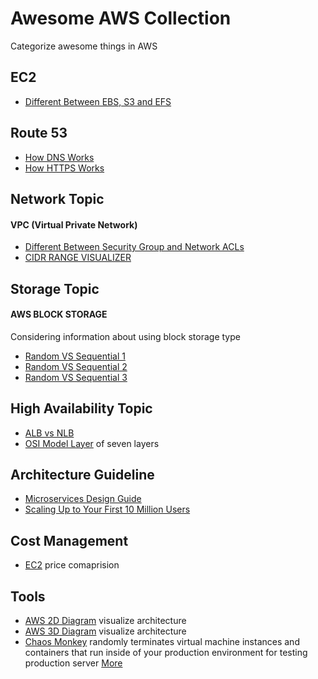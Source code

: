 # Awesome AWS Collection
Categorize awesome things in AWS 

## EC2
- [Different Between EBS, S3 and EFS](https://dzone.com/articles/confused-by-aws-storage-options-s3-ebs-amp-efs-explained)

## Route 53
- [How DNS Works](https://howdns.works/)
- [How HTTPS Works](https://howhttps.works/)

## Network Topic
#### VPC (Virtual Private Network)
- [Different Between Security Group and Network ACLs](https://medium.com/awesome-aws/aws-difference-between-security-groups-and-network-acls-adc632ea29ae)
- [CIDR RANGE VISUALIZER](http://cidr.xyz/) 

## Storage Topic
#### AWS BLOCK STORAGE
Considering information about using block storage type
- [Random VS Sequential 1](https://stackoverflow.com/questions/2100584/difference-between-sequential-write-and-random-write)
- [Random VS Sequential 2](https://blog.open-e.com/random-vs-sequential-explained/)
- [Random VS Sequential 3](https://insightsblog.violinsystems.com/blog/understanding-io-random-vs-sequential)

## High Availability Topic
- [ALB vs NLB](https://medium.com/containers-on-aws/using-aws-application-load-balancer-and-network-load-balancer-with-ec2-container-service-d0cb0b1d5ae5)
- [OSI Model Layer](https://medium.com/@madhavbahl10/osi-model-layers-explained-ee1d43058c1f) of seven layers

## Architecture Guideline
- [Microservices Design Guide](https://medium.com/platform-engineer/microservices-design-guide-eca0b799a7e8)
- [Scaling Up to Your First 10 Million Users](https://www.youtube.com/watch?v=Ma3xWDXTxRg)

## Cost Management
- [EC2](https://www.ec2instances.info/) price comaprision

## Tools
- [AWS 2D Diagram](https://www.draw.io) visualize architecture
- [AWS 3D Diagram](https://cloudcraft.co) visualize architecture
- [Chaos Monkey](https://github.com/Netflix/chaosmonkey) randomly terminates virtual machine instances and containers that run inside of your production environment for testing production server [More](https://medium.com/netflix-techblog/the-netflix-simian-army-16e57fbab116) 


